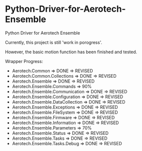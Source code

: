 # Python-Driver-for-Aerotech-Ensemble
Python Driver for Aerotech Ensemble

Currently, this project is still 'work in porogress'.

However, the basic motion function has been finished and tested.

Wrapper Progress:

* Aerotech.Common => DONE => REVISED
* Aerotech.Common.Collections => DONE => REVISED
* Aerotech.Ensemble => DONE => REVISED
* Aerotech.Ensemble.Commands => 90%
* Aerotech.Ensemble.Communication => DONE => REVISED
* Aerotech.Ensemble.Configuration => DONE => REVISED
* Aerotech.Ensemble.DataCollection => DONE => REVISED
* Aerotech.Ensemble.Exceptions => DONE => REVISED
* Aerotech.Ensemble.FileSystem => DONE => REVISED
* Aerotech.Ensemble.Firmware => DONE => REVISED
* Aerotech.Ensemble.Information => DONE => REVISED
* Aerotech.Ensemble.Parameters => 70%
* Aerotech.Ensemble.Status => DONE => REVISED
* Aerotech.Ensemble.Tasks => DONE => REVISED
* Aerotech.Ensemble.Tasks.Debug => DONE => REVISED



